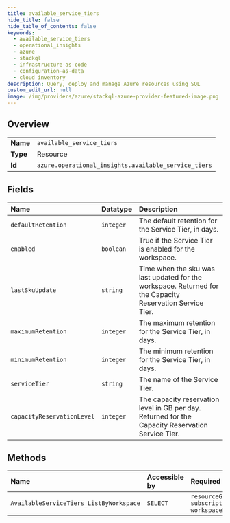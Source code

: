 ```yaml
---
title: available_service_tiers
hide_title: false
hide_table_of_contents: false
keywords:
  - available_service_tiers
  - operational_insights
  - azure    
  - stackql
  - infrastructure-as-code
  - configuration-as-data
  - cloud inventory
description: Query, deploy and manage Azure resources using SQL
custom_edit_url: null
image: /img/providers/azure/stackql-azure-provider-featured-image.png
---
```

  
    

## Overview
<table><tbody>
<tr><td><b>Name</b></td><td><code>available_service_tiers</code></td></tr>
<tr><td><b>Type</b></td><td>Resource</td></tr>
<tr><td><b>Id</b></td><td><code>azure.operational_insights.available_service_tiers</code></td></tr>
</tbody></table>

## Fields
| Name | Datatype | Description |
|:-----|:---------|:------------|
| `defaultRetention` | `integer` | The default retention for the Service Tier, in days. |
| `enabled` | `boolean` | True if the Service Tier is enabled for the workspace. |
| `lastSkuUpdate` | `string` | Time when the sku was last updated for the workspace. Returned for the Capacity Reservation Service Tier. |
| `maximumRetention` | `integer` | The maximum retention for the Service Tier, in days. |
| `minimumRetention` | `integer` | The minimum retention for the Service Tier, in days. |
| `serviceTier` | `string` | The name of the Service Tier. |
| `capacityReservationLevel` | `integer` | The capacity reservation level in GB per day. Returned for the Capacity Reservation Service Tier. |
## Methods
| Name | Accessible by | Required Params |
|:-----|:--------------|:----------------|
| `AvailableServiceTiers_ListByWorkspace` | `SELECT` | `resourceGroupName, subscriptionId, workspaceName` |
